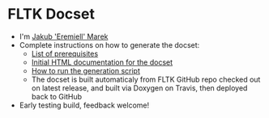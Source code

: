 FLTK Docset
=======================

* I'm [Jakub 'Eremiell' Marek](https://twitter.com/Eremiell)
* Complete instructions on how to generate the docset:
  * [List of prerequisites](https://github.com/Eremiell/doxydash/blob/FLTK/Brewfile)
  * [Initial HTML documentation for the docset](https://github.com/fltk/fltk/tree/release-1.3.4-1)
  * [How to run the generation script](https://github.com/Eremiell/doxydash/blob/FLTK/.travis.yml)
  * The docset is built automaticaly from FLTK GitHub repo checked out on latest release, and built via Doxygen on Travis, then deployed back to GitHub
* Early testing build, feedback welcome!